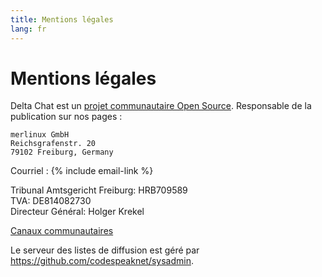 ```yaml
---
title: Mentions légales
lang: fr
---
```


# Mentions légales

Delta Chat est un [projet communautaire Open Source](https://github.com/deltachat). Responsable de la publication sur nos pages :

    merlinux GmbH
    Reichsgrafenstr. 20
    79102 Freiburg, Germany

Courriel : {% include email-link %}

Tribunal Amtsgericht Freiburg: HRB709589  
TVA: DE814082730  
Directeur Général: Holger Krekel

[Canaux communautaires](contribute)

Le serveur des listes de diffusion est géré par <https://github.com/codespeaknet/sysadmin>.
